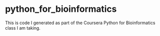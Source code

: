# python_for_bioinformatics


This is code I generated as part of the Coursera Python for Bioinformatics class I am taking.
